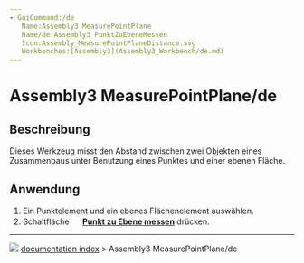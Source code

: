 ```yaml
---
- GuiCommand:/de
   Name:Assembly3 MeasurePointPlane
   Name/de:Assembly3 PunktZuEbeneMessen
   Icon:Assembly_MeasurePointPlaneDistance.svg
   Workbenches:[Assembly3](Assembly3_Workbench/de.md)
---
```


# Assembly3 MeasurePointPlane/de

## Beschreibung

Dieses Werkzeug misst den Abstand zwischen zwei Objekten eines Zusammenbaus unter Benutzung eines Punktes und einer ebenen Fläche.

## Anwendung

1.  Ein Punktelement und ein ebenes Flächenelement auswählen.
2.  Schaltfläche **<img src="images/Assembly_MeasurePointPlaneDistance.svg" width=16px> [Punkt zu Ebene messen](Assembly3_MeasurePointPlane/de.md)** drücken.



---
![](images/Right_arrow.png) [documentation index](../README.md) > Assembly3 MeasurePointPlane/de
